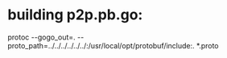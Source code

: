 # building p2p.pb.go:
protoc --gogo_out=. --proto_path=../../../../../../:/usr/local/opt/protobuf/include:. *.proto


